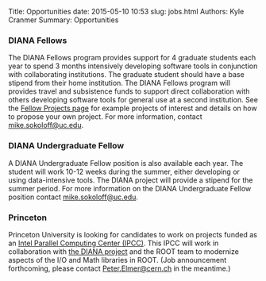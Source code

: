 Title: Opportunities
date: 2015-05-10 10:53
slug: jobs.html
Authors: Kyle Cranmer
Summary: Opportunities

### DIANA Fellows

The DIANA Fellows program provides support for 4 graduate students each year to spend 3 months intensively developing software tools in conjunction with collaborating institutions. The graduate student should have a base stipend from their home institution. The DIANA Fellows program will provides travel and subsistence funds to support direct collaboration with others developing software tools for general use at a second institution. See the [Fellow Projects page](fellowprojects.html) for example projects of interest and details on how to propose your own project. For more information, contact [mike.sokoloff@uc.edu](mike.sokoloff@uc.edu).

### DIANA Undergraduate Fellow

A DIANA Undergraduate Fellow position is also available each year. The student will work 10-12 weeks during the summer, either developing or using data-intensive tools. The DIANA project will provide a stipend for the summer period. For more information on the DIANA Undergraduate Fellow position contact [mike.sokoloff@uc.edu](mike.sokoloff@uc.edu). 

### Princeton

Princeton University is looking for candidates to work on projects funded as an [Intel Parallel Computing Center (IPCC)](https://software.intel.com/en-us/ipcc). This IPCC will work in collaboration with [the DIANA project](http://diana-hep.org)  and the ROOT team to modernize aspects of the I/O and Math libraries in ROOT. (Job announcement forthcoming, please contact Peter.Elmer@cern.ch in the meantime.)



